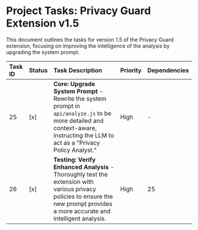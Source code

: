 # Project Tasks: Privacy Guard Extension v1.5

This document outlines the tasks for version 1.5 of the Privacy Guard extension, focusing on improving the intelligence of the analysis by upgrading the system prompt.

| Task ID | Status | Task Description                                                                                                                            | Priority | Dependencies |
| :------ | :----- | :------------------------------------------------------------------------------------------------------------------------------------------ | :------- | :----------- |
| 25      | [x]    | **Core: Upgrade System Prompt** - Rewrite the system prompt in `api/analyze.js` to be more detailed and context-aware, instructing the LLM to act as a "Privacy Policy Analyst." | High     | -            |
| 26      | [x]    | **Testing: Verify Enhanced Analysis** - Thoroughly test the extension with various privacy policies to ensure the new prompt provides a more accurate and intelligent analysis. | High     | 25           |
